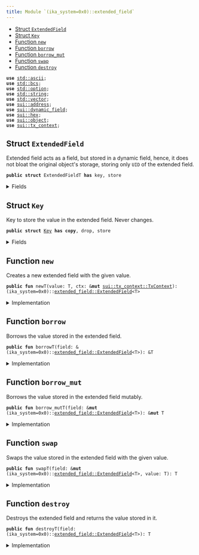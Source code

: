 ```yaml
---
title: Module `(ika_system=0x0)::extended_field`
---
```




-  [Struct `ExtendedField`](#(ika_system=0x0)_extended_field_ExtendedField)
-  [Struct `Key`](#(ika_system=0x0)_extended_field_Key)
-  [Function `new`](#(ika_system=0x0)_extended_field_new)
-  [Function `borrow`](#(ika_system=0x0)_extended_field_borrow)
-  [Function `borrow_mut`](#(ika_system=0x0)_extended_field_borrow_mut)
-  [Function `swap`](#(ika_system=0x0)_extended_field_swap)
-  [Function `destroy`](#(ika_system=0x0)_extended_field_destroy)


<pre><code><b>use</b> <a href="../../std/ascii.md#std_ascii">std::ascii</a>;
<b>use</b> <a href="../../std/bcs.md#std_bcs">std::bcs</a>;
<b>use</b> <a href="../../std/option.md#std_option">std::option</a>;
<b>use</b> <a href="../../std/string.md#std_string">std::string</a>;
<b>use</b> <a href="../../std/vector.md#std_vector">std::vector</a>;
<b>use</b> <a href="../../sui/address.md#sui_address">sui::address</a>;
<b>use</b> <a href="../../sui/dynamic_field.md#sui_dynamic_field">sui::dynamic_field</a>;
<b>use</b> <a href="../../sui/hex.md#sui_hex">sui::hex</a>;
<b>use</b> <a href="../../sui/object.md#sui_object">sui::object</a>;
<b>use</b> <a href="../../sui/tx_context.md#sui_tx_context">sui::tx_context</a>;
</code></pre>



<a name="(ika_system=0x0)_extended_field_ExtendedField"></a>

## Struct `ExtendedField`

Extended field acts as a field, but stored in a dynamic field, hence, it does
not bloat the original object's storage, storing only <code>UID</code> of the extended
field.


<pre><code><b>public</b> <b>struct</b> ExtendedFieldT <b>has</b> key, store
</code></pre>



<details>
<summary>Fields</summary>


<dl>
<dt>
<code>id: <a href="../../sui/object.md#sui_object_UID">sui::object::UID</a></code>
</dt>
<dd>
</dd>
</dl>


</details>

<a name="(ika_system=0x0)_extended_field_Key"></a>

## Struct `Key`

Key to store the value in the extended field. Never changes.


<pre><code><b>public</b> <b>struct</b> <a href="../ika_system/extended_field.md#(ika_system=0x0)_extended_field_Key">Key</a> <b>has</b> <b>copy</b>, drop, store
</code></pre>



<details>
<summary>Fields</summary>


<dl>
</dl>


</details>

<a name="(ika_system=0x0)_extended_field_new"></a>

## Function `new`

Creates a new extended field with the given value.


<pre><code><b>public</b> <b>fun</b> newT(value: T, ctx: &<b>mut</b> <a href="../../sui/tx_context.md#sui_tx_context_TxContext">sui::tx_context::TxContext</a>): (ika_system=0x0)::<a href="../ika_system/extended_field.md#(ika_system=0x0)_extended_field_ExtendedField">extended_field::ExtendedField</a>&lt;T&gt;
</code></pre>



<details>
<summary>Implementation</summary>


<pre><code><b>public</b> <b>fun</b> <a href="../ika_system/extended_field.md#(ika_system=0x0)_extended_field_new">new</a>&lt;T: store&gt;(value: T, ctx: &<b>mut</b> TxContext): <a href="../ika_system/extended_field.md#(ika_system=0x0)_extended_field_ExtendedField">ExtendedField</a>&lt;T&gt; {
    <b>let</b> <b>mut</b> id = object::new(ctx);
    df::add(&<b>mut</b> id, <a href="../ika_system/extended_field.md#(ika_system=0x0)_extended_field_Key">Key</a>(), value);
    <a href="../ika_system/extended_field.md#(ika_system=0x0)_extended_field_ExtendedField">ExtendedField</a> { id }
}
</code></pre>



</details>

<a name="(ika_system=0x0)_extended_field_borrow"></a>

## Function `borrow`

Borrows the value stored in the extended field.


<pre><code><b>public</b> <b>fun</b> borrowT(field: &(ika_system=0x0)::<a href="../ika_system/extended_field.md#(ika_system=0x0)_extended_field_ExtendedField">extended_field::ExtendedField</a>&lt;T&gt;): &T
</code></pre>



<details>
<summary>Implementation</summary>


<pre><code><b>public</b> <b>fun</b> <a href="../ika_system/extended_field.md#(ika_system=0x0)_extended_field_borrow">borrow</a>&lt;T: store&gt;(field: &<a href="../ika_system/extended_field.md#(ika_system=0x0)_extended_field_ExtendedField">ExtendedField</a>&lt;T&gt;): &T {
    df::borrow(&field.id, <a href="../ika_system/extended_field.md#(ika_system=0x0)_extended_field_Key">Key</a>())
}
</code></pre>



</details>

<a name="(ika_system=0x0)_extended_field_borrow_mut"></a>

## Function `borrow_mut`

Borrows the value stored in the extended field mutably.


<pre><code><b>public</b> <b>fun</b> borrow_mutT(field: &<b>mut</b> (ika_system=0x0)::<a href="../ika_system/extended_field.md#(ika_system=0x0)_extended_field_ExtendedField">extended_field::ExtendedField</a>&lt;T&gt;): &<b>mut</b> T
</code></pre>



<details>
<summary>Implementation</summary>


<pre><code><b>public</b> <b>fun</b> <a href="../ika_system/extended_field.md#(ika_system=0x0)_extended_field_borrow_mut">borrow_mut</a>&lt;T: store&gt;(field: &<b>mut</b> <a href="../ika_system/extended_field.md#(ika_system=0x0)_extended_field_ExtendedField">ExtendedField</a>&lt;T&gt;): &<b>mut</b> T {
    df::borrow_mut(&<b>mut</b> field.id, <a href="../ika_system/extended_field.md#(ika_system=0x0)_extended_field_Key">Key</a>())
}
</code></pre>



</details>

<a name="(ika_system=0x0)_extended_field_swap"></a>

## Function `swap`

Swaps the value stored in the extended field with the given value.


<pre><code><b>public</b> <b>fun</b> swapT(field: &<b>mut</b> (ika_system=0x0)::<a href="../ika_system/extended_field.md#(ika_system=0x0)_extended_field_ExtendedField">extended_field::ExtendedField</a>&lt;T&gt;, value: T): T
</code></pre>



<details>
<summary>Implementation</summary>


<pre><code><b>public</b> <b>fun</b> <a href="../ika_system/extended_field.md#(ika_system=0x0)_extended_field_swap">swap</a>&lt;T: store&gt;(field: &<b>mut</b> <a href="../ika_system/extended_field.md#(ika_system=0x0)_extended_field_ExtendedField">ExtendedField</a>&lt;T&gt;, value: T): T {
    <b>let</b> old = df::remove(&<b>mut</b> field.id, <a href="../ika_system/extended_field.md#(ika_system=0x0)_extended_field_Key">Key</a>());
    df::add(&<b>mut</b> field.id, <a href="../ika_system/extended_field.md#(ika_system=0x0)_extended_field_Key">Key</a>(), value);
    old
}
</code></pre>



</details>

<a name="(ika_system=0x0)_extended_field_destroy"></a>

## Function `destroy`

Destroys the extended field and returns the value stored in it.


<pre><code><b>public</b> <b>fun</b> destroyT(field: (ika_system=0x0)::<a href="../ika_system/extended_field.md#(ika_system=0x0)_extended_field_ExtendedField">extended_field::ExtendedField</a>&lt;T&gt;): T
</code></pre>



<details>
<summary>Implementation</summary>


<pre><code><b>public</b> <b>fun</b> <a href="../ika_system/extended_field.md#(ika_system=0x0)_extended_field_destroy">destroy</a>&lt;T: store&gt;(field: <a href="../ika_system/extended_field.md#(ika_system=0x0)_extended_field_ExtendedField">ExtendedField</a>&lt;T&gt;): T {
    <b>let</b> <a href="../ika_system/extended_field.md#(ika_system=0x0)_extended_field_ExtendedField">ExtendedField</a> { <b>mut</b> id } = field;
    <b>let</b> value = df::remove(&<b>mut</b> id, <a href="../ika_system/extended_field.md#(ika_system=0x0)_extended_field_Key">Key</a>());
    id.delete();
    value
}
</code></pre>



</details>
